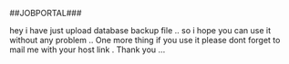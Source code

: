 ##JOBPORTAL###



hey i have just upload database backup file .. so i hope you can use it without any problem ..
One more thing if you use it please dont forget to mail me with your host link .
Thank you ...
